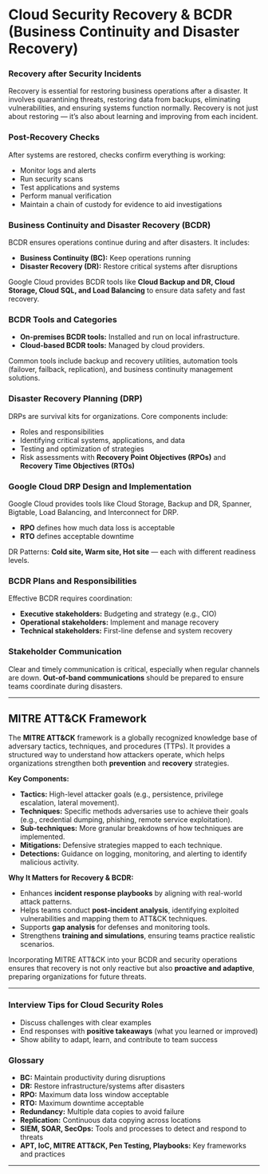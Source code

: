 # Cloud Security Recovery & BCDR (Business Continuity and Disaster Recovery)

### Recovery after Security Incidents

Recovery is essential for restoring business operations after a disaster. It involves quarantining threats, restoring data from backups, eliminating vulnerabilities, and ensuring systems function normally. Recovery is not just about restoring — it’s also about learning and improving from each incident.

### Post-Recovery Checks

After systems are restored, checks confirm everything is working:

* Monitor logs and alerts
* Run security scans
* Test applications and systems
* Perform manual verification
* Maintain a chain of custody for evidence to aid investigations

### Business Continuity and Disaster Recovery (BCDR)

BCDR ensures operations continue during and after disasters. It includes:

* **Business Continuity (BC):** Keep operations running
* **Disaster Recovery (DR):** Restore critical systems after disruptions

Google Cloud provides BCDR tools like **Cloud Backup and DR, Cloud Storage, Cloud SQL, and Load Balancing** to ensure data safety and fast recovery.

### BCDR Tools and Categories

* **On-premises BCDR tools:** Installed and run on local infrastructure.
* **Cloud-based BCDR tools:** Managed by cloud providers.

Common tools include backup and recovery utilities, automation tools (failover, failback, replication), and business continuity management solutions.

### Disaster Recovery Planning (DRP)

DRPs are survival kits for organizations. Core components include:

* Roles and responsibilities
* Identifying critical systems, applications, and data
* Testing and optimization of strategies
* Risk assessments with **Recovery Point Objectives (RPOs)** and **Recovery Time Objectives (RTOs)**

### Google Cloud DRP Design and Implementation

Google Cloud provides tools like Cloud Storage, Backup and DR, Spanner, Bigtable, Load Balancing, and Interconnect for DRP.

* **RPO** defines how much data loss is acceptable
* **RTO** defines acceptable downtime

DR Patterns: **Cold site, Warm site, Hot site** — each with different readiness levels.

### BCDR Plans and Responsibilities

Effective BCDR requires coordination:

* **Executive stakeholders:** Budgeting and strategy (e.g., CIO)
* **Operational stakeholders:** Implement and manage recovery
* **Technical stakeholders:** First-line defense and system recovery

### Stakeholder Communication

Clear and timely communication is critical, especially when regular channels are down. **Out-of-band communications** should be prepared to ensure teams coordinate during disasters.

---

## MITRE ATT&CK Framework

The **MITRE ATT&CK** framework is a globally recognized knowledge base of adversary tactics, techniques, and procedures (TTPs). It provides a structured way to understand how attackers operate, which helps organizations strengthen both **prevention** and **recovery** strategies.

**Key Components:**

* **Tactics:** High-level attacker goals (e.g., persistence, privilege escalation, lateral movement).
* **Techniques:** Specific methods adversaries use to achieve their goals (e.g., credential dumping, phishing, remote service exploitation).
* **Sub-techniques:** More granular breakdowns of how techniques are implemented.
* **Mitigations:** Defensive strategies mapped to each technique.
* **Detections:** Guidance on logging, monitoring, and alerting to identify malicious activity.

**Why It Matters for Recovery & BCDR:**

* Enhances **incident response playbooks** by aligning with real-world attack patterns.
* Helps teams conduct **post-incident analysis**, identifying exploited vulnerabilities and mapping them to ATT&CK techniques.
* Supports **gap analysis** for defenses and monitoring tools.
* Strengthens **training and simulations**, ensuring teams practice realistic scenarios.

Incorporating MITRE ATT&CK into your BCDR and security operations ensures that recovery is not only reactive but also **proactive and adaptive**, preparing organizations for future threats.

---

### Interview Tips for Cloud Security Roles

* Discuss challenges with clear examples
* End responses with **positive takeaways** (what you learned or improved)
* Show ability to adapt, learn, and contribute to team success

### Glossary

* **BC:** Maintain productivity during disruptions
* **DR:** Restore infrastructure/systems after disasters
* **RPO:** Maximum data loss window acceptable
* **RTO:** Maximum downtime acceptable
* **Redundancy:** Multiple data copies to avoid failure
* **Replication:** Continuous data copying across locations
* **SIEM, SOAR, SecOps:** Tools and processes to detect and respond to threats
* **APT, IoC, MITRE ATT&CK, Pen Testing, Playbooks:** Key frameworks and practices

---
